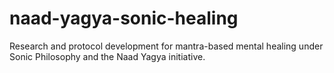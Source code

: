 # naad-yagya-sonic-healing
Research and protocol development for mantra-based mental healing under Sonic Philosophy and the Naad Yagya initiative.

